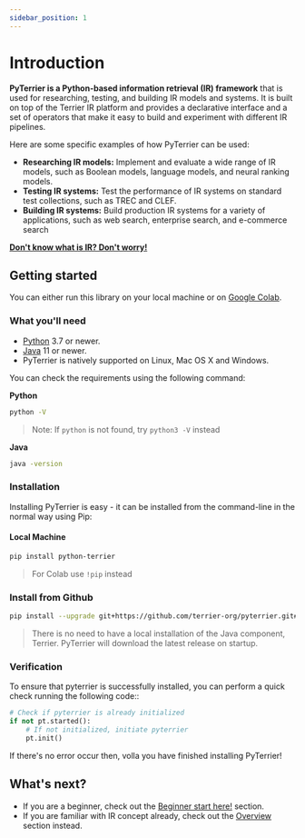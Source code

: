 ```yaml
---
sidebar_position: 1
---
```


# Introduction

**PyTerrier is a Python-based information retrieval (IR) framework** that is used for researching, testing, and building IR models and systems. It is built on top of the Terrier IR platform and provides a declarative interface and a set of operators that make it easy to build and experiment with different IR pipelines.

Here are some specific examples of how PyTerrier can be used:

- **Researching IR models:** Implement and evaluate a wide range of IR models, such as Boolean models, language models, and neural ranking models.
- **Testing IR systems:** Test the performance of IR systems on standard test collections, such as TREC and CLEF.
- **Building IR systems:** Build production IR systems for a variety of applications, such as web search, enterprise search, and e-commerce search

[**Don't know what is IR? Don't worry!**](./category/beginner-start-here)

## Getting started
You can either run this library on your local machine or on [Google Colab](https://colab.research.google.com).

### What you'll need

- [Python](https://www.python.org/downloads/) 3.7  or newer.
- [Java](https://www.java.com/en/download/) 11 or newer. 
- PyTerrier is natively supported on Linux, Mac OS X and Windows.

You can check the requirements using the following command:


**Python**
```bash
python -V
```
> Note: If `python` is not found, try `python3 -V` instead

**Java**
```bash
java -version
```

### Installation

Installing PyTerrier is easy - it can be installed from the command-line in the normal way using Pip:
#### Local Machine
```bash
pip install python-terrier
```
> For Colab use `!pip` instead

### Install from Github

```bash
pip install --upgrade git+https://github.com/terrier-org/pyterrier.git#egg=python-terrier
```
> There is no need to have a local installation of the Java component, Terrier. PyTerrier will download the latest release on startup.

### Verification
To ensure that pyterrier is successfully installed, you can perform a quick check running the following code::

```python
# Check if pyterrier is already initialized
if not pt.started():
    # If not initialized, initiate pyterrier
    pt.init()
```
If there's no error occur then, volla you have finished installing PyTerrier!

## What's next?
- If you are a beginner, check out the [Beginner start here!](./category/beginner-start-here) section.
- If you are familiar with IR concept already, check out the [Overview](./category/overview) section instead.



